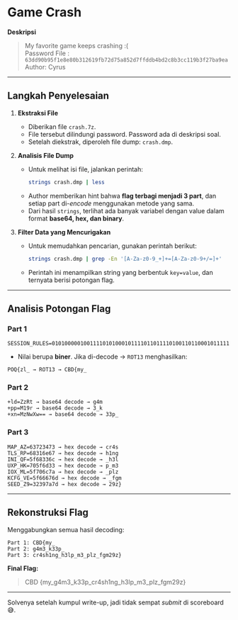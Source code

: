 # Game Crash

**Deskripsi**  
> My favorite game keeps crashing :(  
> Password File : `63dd90b95f1e8e80b312619fb72d75a852d7ffddb4bd2c8b3cc119b3f27ba9ea`  
> Author: Cyrus  

---

## Langkah Penyelesaian

1. **Ekstraksi File**
   - Diberikan file `crash.7z`.  
   - File tersebut dilindungi password. Password ada di deskripsi soal.  
   - Setelah diekstrak, diperoleh file dump: `crash.dmp`.

2. **Analisis File Dump**
   - Untuk melihat isi file, jalankan perintah:
     ```bash
     strings crash.dmp | less
     ```
   - Author memberikan hint bahwa **flag terbagi menjadi 3 part**, dan setiap part di-*encode* menggunakan metode yang sama.  
   - Dari hasil `strings`, terlihat ada banyak variabel dengan value dalam format **base64, hex, dan binary**.

3. **Filter Data yang Mencurigakan**
   - Untuk memudahkan pencarian, gunakan perintah berikut:
     ```bash
     strings crash.dmp | grep -En '[A-Za-z0-9_+]+=[A-Za-z0-9+/=]+'
     ```
   - Perintah ini menampilkan string yang berbentuk `key=value`, dan ternyata berisi potongan flag.

---

## Analisis Potongan Flag

### Part 1
```
SESSION_RULES=01010000010011110101000101111011011110100110110001011111
```
- Nilai berupa **biner**. Jika di-decode → `ROT13` menghasilkan:  
```
POQ{zl_ → ROT13 → CBD{my_
```

### Part 2
```
+ld=ZzRt → base64 decode → g4m
+pp=M19r → base64 decode → 3_k
+xn=MzNwXw== → base64 decode → 33p_
```

### Part 3
```
MAP_AZ=63723473 → hex decode → cr4s
TLS_RP=68316e67 → hex decode → h1ng
INI_QF=5f68336c → hex decode → _h3l
UXP_HK=705f6d33 → hex decode → p_m3
IOX_ML=5f706c7a → hex decode → _plz
KCFG_VE=5f66676d → hex decode → _fgm
SEED_Z9=32397a7d → hex decode → 29z}
```

---

## Rekonstruksi Flag
Menggabungkan semua hasil decoding:

```
Part 1: CBD{my_
Part 2: g4m3_k33p_
Part 3: cr4sh1ng_h3lp_m3_plz_fgm29z}
```

**Final Flag:**
>CBD {my_g4m3_k33p_cr4sh1ng_h3lp_m3_plz_fgm29z}

---

Solvenya setelah kumpul write-up, jadi tidak sempat *submit* di scoreboard 😅.  
